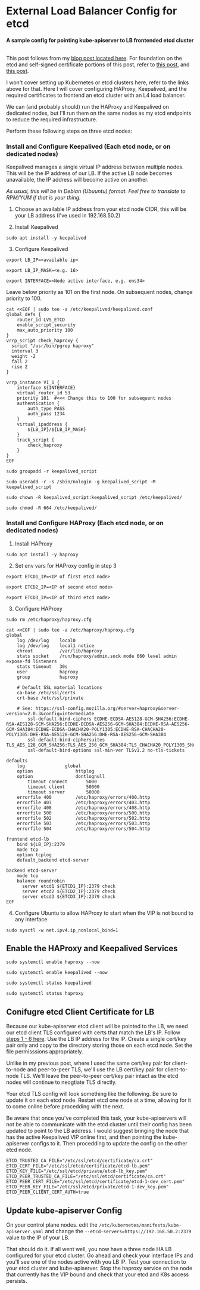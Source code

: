 # External Load Balancer Config for etcd

**A sample config for pointing kube-apiserver to LB frontended etcd cluster**
<br><br>

This post follows from my [blog post located here](https://vrelevant.net/external-etcd-load-balancer-for-kubernetes/). For foundation on the etcd and self-signed certificate 
portions of this post, refer to [this post](https://vrelevant.net/install-etcd-cluster-with-tls/), and [this post](https://vrelevant.net/k8s-stacked-etcd-to-external-zero-downtime/).


I won't cover setting up Kubernetes or etcd clusters here, refer to the links above for that. Here I will cover configuring HAProxy, Keepalived, and the 
required certificates to frontend an etcd cluster with an L4 load balancer.

We can (and probably should) run the HAProxy and Keepalived on dedicated nodes, but I'll run them on the same nodes as my etcd endpoints to reduce the 
required infrastructure.

Perform these following steps on three etcd nodes:

### Install and Configure Keepalived (Each etcd node, or on dedicated nodes)

Keepalived manages a single virtual IP address between multiple nodes. This will be the IP address of our LB. If the active LB node becomes unavailable, 
the IP address will become active on another.

_As usual, this will be in Debian (Ubuuntu) format. Feel free to translate to RPM/YUM if that is your thing._

1. Choose an available IP address from your etcd node CIDR, this will be your LB address (I've used in 192.168.50.2)

2. Install Keepalived

```console
sudo apt install -y keepalived
```

3. Configure Keepalived

```console
export LB_IP=<available ip>
```

```console
export LB_IP_MASK=<e.g. 16>
```

```console
export INTERFACE=<Node active interface, e.g. ens34>
```

Leave below priority as 101 on the first node. On subsequent nodes, change priority to 100.

```console
cat <<EOF | sudo tee -a /etc/keepalived/keepalived.conf
global_defs {
    router_id LVS_ETCD
    enable_script_security
    max_auto_priority 100
}
vrrp_script check_haproxy {
  script "/usr/bin/pgrep haproxy"
  interval 3
  weight -2
  fall 2
  rise 2
}

vrrp_instance VI_1 {
    interface ${INTERFACE}
    virtual_router_id 53
    priority 101  #<<< Change this to 100 for subsequent nodes
    authentication {
        auth_type PASS
        auth_pass 1234
    }
    virtual_ipaddress {
        ${LB_IP}/${LB_IP_MASK}
    }
    track_script {
        check_haproxy
    }
}
EOF
```

```console
sudo groupadd -r keepalived_script

sudo useradd -r -s /sbin/nologin -g keepalived_script -M keepalived_script

sudo chown -R keepalived_script:keepalived_script /etc/keepalived/

sudo chmod -R 664 /etc/keepalived/
```

### Install and Configure HAProxy (Each etcd node, or on dedicated nodes)

1. Install HAProxy

```console
sudo apt install -y haproxy
```

2. Set env vars for HAProxy config in step 3

```console
export ETCD1_IP=<IP of first etcd node>
```

```console
export ETCD2_IP=<IP of second etcd node>
```

```console
export ETCD3_IP=<IP of third etcd node>
```

3. Configure HAProxy

```console
sudo rm /etc/haproxy/haproxy.cfg
```

```console
cat <<EOF | sudo tee -a /etc/haproxy/haproxy.cfg
global
	log /dev/log	local0
	log /dev/log	local1 notice
	chroot          /var/lib/haproxy
	stats socket    /run/haproxy/admin.sock mode 660 level admin expose-fd listeners
	stats timeout   30s
	user            haproxy
	group           haproxy

	# Default SSL material locations
	ca-base /etc/ssl/certs
	crt-base /etc/ssl/private

	# See: https://ssl-config.mozilla.org/#server=haproxy&server-version=2.0.3&config=intermediate
        ssl-default-bind-ciphers ECDHE-ECDSA-AES128-GCM-SHA256:ECDHE-RSA-AES128-GCM-SHA256:ECDHE-ECDSA-AES256-GCM-SHA384:ECDHE-RSA-AES256-GCM-SHA384:ECDHE-ECDSA-CHACHA20-POLY1305:ECDHE-RSA-CHACHA20-POLY1305:DHE-RSA-AES128-GCM-SHA256:DHE-RSA-AES256-GCM-SHA384
        ssl-default-bind-ciphersuites TLS_AES_128_GCM_SHA256:TLS_AES_256_GCM_SHA384:TLS_CHACHA20_POLY1305_SHA256
        ssl-default-bind-options ssl-min-ver TLSv1.2 no-tls-tickets

defaults
	log	              global
	option	              httplog
	option	              dontlognull
        timeout connect       5000
        timeout client        50000
        timeout server        50000
	errorfile 400         /etc/haproxy/errors/400.http
	errorfile 403         /etc/haproxy/errors/403.http
	errorfile 408         /etc/haproxy/errors/408.http
	errorfile 500         /etc/haproxy/errors/500.http
	errorfile 502         /etc/haproxy/errors/502.http
	errorfile 503         /etc/haproxy/errors/503.http
	errorfile 504         /etc/haproxy/errors/504.http

frontend etcd-lb
    bind ${LB_IP}:2379
    mode tcp
    option tcplog
    default_backend etcd-server

backend etcd-server
    mode tcp
    balance roundrobin
      server etcd1 ${ETCD1_IP}:2379 check
      server etcd2 ${ETCD2_IP}:2379 check
      server etcd3 ${ETCD3_IP}:2379 check
EOF
```

4. Configure Ubuntu to allow HAProxy to start when the VIP is not bound to any interface

```console
sudo sysctl -w net.ipv4.ip_nonlocal_bind=1
```

## Enable the HAProxy and Keepalived Services

```console
sudo systemctl enable haproxy --now
```

```console
sudo systemctl enable keepalived --now
```

```console
sudo systemctl status keepalived
```

```console
sudo systemctl status haproxy
```

## Conifugre etcd Client Certificate for LB

Because our kube-apiserver etcd client will be pointed to the LB, we need our etcd client TLS configured with certs that match the LB's IP. Follow 
[steps 1 - 6 here](https://github.com/n8sOrganization/Convert_K8s_Cluster_External_etcd/blob/main/README.md#create-external-etcd-cluster-certs). Use the 
LB IP address for the IP. Create a single cert/key pair only and copy to the directory storing those on each etcd node. Set the file permisssions appropriately.

Unlike in my previous post, where I used the same cert/key pair for client-to-node and peer-to-peer TLS, we'll use the LB cert/key pair for 
client-to-node TLS. We'll leave the peer-to-peer cert/key pair intact as the etcd nodes will continue to neogtiate TLS directly.

Your etcd TLS config will look something like the following. Be sure to update it on each etcd node. Restart etcd one node at a time, allowing for it 
to come online before procedding with the next. 

Be aware that once you've completed this task, your kube-apiservers will not be able to communicate with the etcd cluster until their config has 
been updated to point to the LB address. I would suggest bringing the node that has the active Keepalived VIP online first, and then pointing the 
kube-apiserver configs to it. Then procedding to update the config on the other etcd node.

```console
ETCD_TRUSTED_CA_FILE="/etc/ssl/etcd/certificate/ca.crt"
ETCD_CERT_FILE="/etc/ssl/etcd/certificate/etcd-lb.pem"
ETCD_KEY_FILE="/etc/ssl/etcd/private/etcd-lb_key.pem"
ETCD_PEER_TRUSTED_CA_FILE="/etc/ssl/etcd/certificate/ca.crt"
ETCD_PEER_CERT_FILE="/etc/ssl/etcd/certificate/etcd-1-dev_cert.pem"
ETCD_PEER_KEY_FILE="/etc/ssl/etcd/private/etcd-1-dev_key.pem"
ETCD_PEER_CLIENT_CERT_AUTH=true
```

## Update kube-apiserver Config

On your control plane nodes. edit the `/etc/kubernetes/manifests/kube-apiserver.yaml` and change the `--etcd-servers=https://192.168.50.2:2379` value 
to the IP of your LB.

That should do it. If all went well, you now have a three node HA LB configured for your etcd cluster. Go ahead and check your interface IPs and 
you'll see one of the nodes active with you LB IP. Test your connection to your etcd cluster and kube-apiserver. Stop the haproxy service on the node 
that currently has the VIP bound and check that your etcd and K8s access persists.
